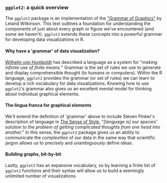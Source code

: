 ### `ggplot2`: a quick overview

The `ggplot2` package is an implementation of the ["Grammar of Graphics"](https://amzn.to/2MRRCAB) by Leland Wilkinson. This text outlines a foundation for understanding the components of just about every graph or figure we've encountered (and some we haven't). `ggplot2` extends these concepts into a powerful grammar for developing data visualizations in R.

#### Why have a 'grammar' of data visualization?

[Wilhelm von Humboldt](https://en.wikipedia.org/wiki/Wilhelm_von_Humboldt) has described a language as a system for "*making infinite use of finite means.*" Grammar is the set of rules we use to generate and display comprehensible thought (to humans or computers). Within the R language, `ggplot2` provides the grammar (or set of rules) we can learn to develop a rich vocabulary for data visualizations. Knowing how to use `ggplot2`'s grammar also gives us an excellent mental model for thinking about individual graphical elements. 

#### The lingua franca for graphical elements

We'll extend the definition of 'grammar' above to include Steven Pinker's description of language in [The Sense of Style](https://www.amazon.com/Sense-Style-Thinking-Persons-Writing/dp/0143127799), "*[language is] our species’ solution to the problem of getting complicated thoughts from one head into another*." In this sense, the `ggplot2` package gives us an ability to communicate the *complexities* of our data in the same way that scientific jargon allows us to precisely and unambiguously define ideas. 

#### Building graphs, bit-by-bit

Lastly, `ggplot2` has an expansive vocabulary, so by learning a finite list of `ggplot2` functions and their syntax will allow us to build a seemingly unlimited number of visualizations. 
